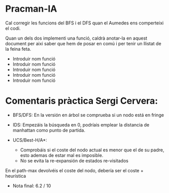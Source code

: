 # Pracman-IA

Cal corregir les funcions del BFS i el DFS quan el Aumedes ens comperteixi el codi.

Quan un dels dos implementi una funció, caldrà anotar-la en aquest document per aixi saber que hem de posar en comú i per tenir un llistat de la feina feta.
* Introduir nom funció
* Introduir nom funció
* Introduir nom funció
* Introduir nom funció
* Introduir nom funció

# Comentaris pràctica Sergi Cervera:

* BFS/DFS: En la versión en árbol se comprueba si un nodo está en fringe

* IDS: Empezáis la búsqueda en 0, podríais emplear la distancia de manhattan como punto de partida.

* UCS/Best-H/A*:
    + Comprobáis si el coste del nodo actual es menor que el de su padre, esto ademas de estar mal es imposible.
    + No se evita la re-expansión de estados re-visitados

En el path-max devolvéis el coste del nodo, debería ser el coste + heurística
* Nota final: 6.2 / 10
